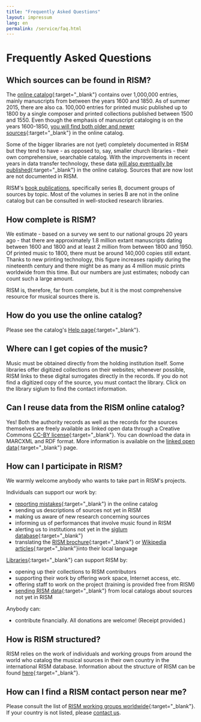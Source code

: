 ```yaml
---
title: "Frequently Asked Questions"
layout: impressum
lang: en
permalink: /service/faq.html
---
```


# Frequently Asked Questions

## Which sources can be found in RISM?

The [online catalog](https://opac.rism.info/){:target="_blank"} contains over 1,000,000 entries, mainly manuscripts from between the years 1600 and 1850. As of summer 2015, there are also ca. 100,000 entries for printed music published up to 1800 by a single composer and printed collections published between 1500 and 1550. Even though the emphasis of manuscript cataloging is on the years 1600-1850, [you will find both older and newer sources](/new_at_rism/2015/08/12/results-of-the-rism-user-study-part-iii-your.html){:target="_blank"} in the online catalog. 

Some of the bigger libraries are not (yet) completely documented in RISM but they tend to have - as opposed to, say, smaller church libraries - their own comprehensive, searchable catalog. With the improvements in recent years in data transfer technology, these data [will also eventually be published](/new_at_rism/2015/08/14/results-of-the-rism-user-study-part-iv-your.html){:target="_blank"} in the online catalog. Sources that are now lost are not documented in RISM.

RISM's [book publications](/publications.html), specifically series B, document groups of sources by topic. Most of the volumes in series B are not in the online catalog but can be consulted in well-stocked research libraries. 

## How complete is RISM?

We estimate - based on a survey we sent to our national groups 20 years ago - that there are approximately 1.8 million extant manuscripts dating between 1600 and 1800 and at least 2 million from between 1800 and 1950. Of printed music to 1800, there must be around 140,000 copies still extant. Thanks to new printing technology, this figure increases rapidly during the nineteenth century and there might be as many as 4 million music prints worldwide from this time. But our numbers are just estimates; nobody can count such a large amount. 

RISM is, therefore, far from complete, but it is the most comprehensive resource for musical sources there is.

## How do you use the online catalog?

Please see the catalog's [Help page](https://opac.rism.info/index.php?id=4&L=1){:target="_blank"}.

## Where can I get copies of the music?

Music must be obtained directly from the holding institution itself. Some libraries offer digitized collections on their websites; whenever possible, RISM links to these digital surrogates directly in the records. If you do not find a digitized copy of the source, you must contact the library. Click on the library siglum to find the contact information. 

## Can I reuse data from the RISM online catalog?

Yes! Both the authority records as well as the records for the sources themselves are freely available as linked open data through a Creative Commons [CC-BY license](http://creativecommons.org/licenses/by/3.0/){:target="_blank"}. You can download the data in MARCXML and RDF format. More information is available on the [linked open data](https://opac.rism.info/index.php?id=8&L=1&id=8){:target="_blank"} page.

## How can I participate in RISM?

We warmly welcome anybody who wants to take part in RISM's projects.

Individuals can support our work by:

* [reporting mistakes](/service/feedback.html){:target="_blank"} in the online catalog
* sending us descriptions of sources not yet in RISM
* making us aware of new research concerning sources
* informing us of performances that involve music found in RISM
* alerting us to institutions not yet in the [siglum database](/community/sigla.html){:target="_blank"}
* translating the [RISM brochure](/publications/brochures.html){:target="_blank"} or [Wikipedia articles](https://en.wikipedia.org/wiki/R%C3%A9pertoire_International_des_Sources_Musicales){:target="_blank"}into their local language

[Libraries](/organization/rism-for-libraries.html){:target="_blank"} can support RISM by:

* opening up their collections to RISM contributors
* supporting their work by offering work space, Internet access, etc.
* offering staff to work on the project (training is provided free from RISM)
* [sending RISM data](/community/data-services.html){:target="_blank"} from local catalogs about sources not yet in RISM

Anybody can:

* contribute financially. All donations are welcome! (Receipt provided.)

## How is RISM structured?

RISM relies on the work of individuals and working groups from around the world who catalog the musical sources in their own country in the international RISM database. Information about the structure of RISM can be found [here](/organization/project-structure.html){:target="_blank"}.

## How can I find a RISM contact person near me?

Please consult the list of [RISM working groups worldwide](/international.html){:target="_blank"}. If your country is not listed, please [contact us](mailto:contact@rism.info "Opens window for sending email").